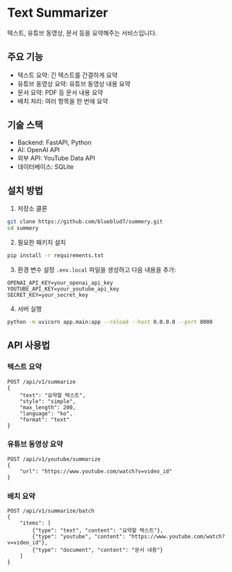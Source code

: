 # Text Summarizer

텍스트, 유튜브 동영상, 문서 등을 요약해주는 서비스입니다.

## 주요 기능

- 텍스트 요약: 긴 텍스트를 간결하게 요약
- 유튜브 동영상 요약: 유튜브 동영상 내용 요약
- 문서 요약: PDF 등 문서 내용 요약
- 배치 처리: 여러 항목을 한 번에 요약

## 기술 스택

- Backend: FastAPI, Python
- AI: OpenAI API
- 외부 API: YouTube Data API
- 데이터베이스: SQLite

## 설치 방법

1. 저장소 클론
```bash
git clone https://github.com/blueblud7/summery.git
cd summery
```

2. 필요한 패키지 설치
```bash
pip install -r requirements.txt
```

3. 환경 변수 설정
`.env.local` 파일을 생성하고 다음 내용을 추가:
```
OPENAI_API_KEY=your_openai_api_key
YOUTUBE_API_KEY=your_youtube_api_key
SECRET_KEY=your_secret_key
```

4. 서버 실행
```bash
python -m uvicorn app.main:app --reload --host 0.0.0.0 --port 8000
```

## API 사용법

### 텍스트 요약
```
POST /api/v1/summarize
{
    "text": "요약할 텍스트",
    "style": "simple", 
    "max_length": 200,
    "language": "ko",
    "format": "text"
}
```

### 유튜브 동영상 요약
```
POST /api/v1/youtube/summarize
{
    "url": "https://www.youtube.com/watch?v=video_id"
}
```

### 배치 요약
```
POST /api/v1/summarize/batch
{
    "items": [
        {"type": "text", "content": "요약할 텍스트"},
        {"type": "youtube", "content": "https://www.youtube.com/watch?v=video_id"},
        {"type": "document", "content": "문서 내용"}
    ]
} 